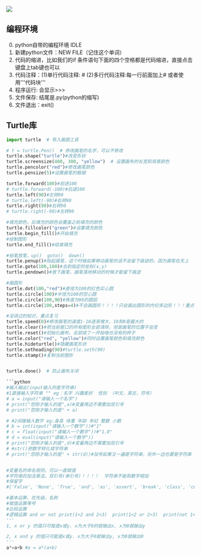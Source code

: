 ![](https://s3.ax1x.com/2020/11/17/DERSdH.png)
## 编程环境
0. python自带的编程环境 IDLE
1. 新建python文件：NEW FILE（记住这个单词）
2. 代码的缩进，比如我们的if 条件语句下面的四个空格都是代码缩进，直接点击键盘上tab键也可以
3. 代码注释：(1)单行代码注释: # (2)多行代码注释:每一行前面加上# 或者使用'''代码块'''
4. 程序运行: 会显示>>>
5. 文件保存: 结尾是.py(python的缩写)
6. 文件退出：exit()
## Turtle库
```python
import turtle  # 导入画图工具

# t = turtle.Pen()  # 修改画笔的名字，可以不修改
turtle.shape("turtle")#改变形状
turtle.screensize(400, 300, "yellow")  # 设置画布的长宽和背景颜色
turtle.pencolor("red")#修改画笔颜色
turtle.pensize(5)#设置画笔的粗细

turtle.forward(100)#前进100
# turtle.forward(-100)#后退100
turtle.left(90)#左转90
# turtle.left(-90)#右转90
turtle.right(90)#右转90
# turtle.right(-90)#左转90

#填充颜色，后填充的颜色会覆盖之前填充的颜色
turtle.fillcolor("green")#设置填充颜色
turtle.begin_fill()#开始填充
#绘制图形
turtle.end_fill()#结束填充

#抬笔放笔，up()  goto()  down()
turtle.penup()#抬起画笔，这个时候如果移动画笔的话不会留下痕迹的，因为画笔在天上
turtle.goto(100,100)#去到指定的坐标(x,y)
turtle.pendown()#放下画笔，画笔落地移动的时候才能留下痕迹  

#画圆形
turtle.dot(100,"red")#直径为100的红色实心圆
turtle.circle(100)#半径为100的空心圆
turtle.circle(100,90)#角度为90的圆弧
turtle.circle(100,steps=4)#不会画圆形！！！！只会画出圆形的内切多边形！！！重点

#没讲过的知识，重点复习
turtle.speed(0)#修改画笔的速度1-10逐渐增大，10和0是最大的
turtle.clear()#把当前窗口的所有图形全部清除，但是画笔的位置不会变
turtle.reset()#初始化画布，全部成了一开始啥也没有的样子
turtle.color("red", "yellow")#同时设置画笔颜色和填充颜色
turtle.hideturtle()#隐藏画笔形状
turtle.setheading(90)#turtle.seth(90)
turtle.stamp()#复制当前图形


turtle.done()  # 防止画布关闭

```python
#输入输出(input输入的是字符串)
#1直接输入字符串 "" eg：名字 兴趣爱好  性别 （中文，英文，符号）
# a = input("请输入一个名字")
# print("您刚才输入的是",a)#变量两边不需要加双引号
# print("您刚才输入的是" + a)

# #2间接输入数字 eg:身高 体重 年龄 年纪 整数 小数
# b = int(input("请输入一个数字"))#"1"
# c = float(input("请输入一个数字"))#"1.0"
# d = eval(input("请输入一个数字"))
# print("您刚才输入的是",d)#变量两边不需要加双引号
# #str()把数字转化成字符串
# print("您刚才输入的是" + str(d))#加号如果又一遍是字符串，另外一边也要是字符串


#变量名的命名规则，可以一直赋值
#字符串的加法乘法，双引号(单引号)！！！！  字符串不能和数字相加
#保留字
#['False', 'None', 'True', 'and', 'as', 'assert', 'break', 'class', 'continue', 'def', 'del', 'elif', 'else', 'except', 'finally', 'for', 'from', 'global', 'if', 'import', 'in', 'is', 'lambda', 'nonlocal', 'not', 'or', 'pass', 'raise', 'return', 'try', 'while', 'with', 'yield']

#基本运算，优先级，名称
#赋值运算等号
#比较运算
#逻辑运算 and or not print(1<2 and 2<3)  print(1<2 or 2>3)  print(not 1<2)
'''
1, x or y 的值只可能是x或y. x为大于0的就输出x, x为0就输出y

2, x and y 的值只可能是x或y. x为大于0就输出y, x为0就输出0
'''
a*=a+b #a = a*(a+b)

